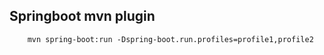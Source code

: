 ## Springboot mvn plugin

```
    mvn spring-boot:run -Dspring-boot.run.profiles=profile1,profile2
```
